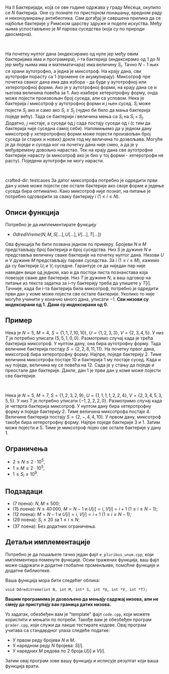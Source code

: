 На II Бактеријади, која се ове године одржава у граду Месеца, окупило се $N$ бактерија. Оне су познате по пристојном понашању, вредном раду и неконзумирању антибиотика. Сам догађај је савршена прилика да се најбоље бактерије у Римском царству здруже и поделе искуства. Међу њима успостављено је $M$ парова суседства (која су по природи двосмерна).

<br>

На почетку нултог дана (индексирамо од нуле јер међу овим бактеријама има и програмера), $i$-та бактерија (индексирамо од $1$ до $N$ јер међу њима има и математичара) има величину $S_i$. Тачно $N-1$ њих се храни аутотрофно, а једна је миксотроф. На крају дана, сви аутотрофи порасту са $1$ (промене се акумулирају). Миксотроф пре почетка сваког дана има два избора - да буде у аутотрофној или хетеротрофној форми. Ако је у аутотрофној форми, на крају дана се и његова величина повећа за $1$. Ако изабере хетеротрофну форму, онда може појести произвољан број суседа, али са условом. Нека је бактерија $i$ миксотроф у аутотрофној форми и $j$ њен сусед. $S_i$ може појести $S_j$ ако и само ако $S_i \geq S_j$ (чудно би било да мања бактерија поједе већу). Тада се бактерији $i$ величина мења са $S_i$ на $S_i + S_j$. Додатно, $j$ нестаје, а суседи од $j$ сада постају суседи од $i$ (с тим да бактерија није суседна самој себи). Напомињемо да у једном дану миксотроф у хетеротрофној форми може појести произвољан број суседа (и старих и нових) докле год му величина то дозвољава. Могуће је да поједе и суседа ког на почетку дана није смео, а да је у међувремену довољно нарастао. Тек на крају дана све аутотрофне бактерије нарасту (и миксотроф ако је био у тој форми - хетеротрофи не расту). Поједени аутотрофи не могу нарасти.


<br>

crafted-dir: testcases
За датог миксотрофа потребно је одредити први дан у коме може појести све остале бактерије ако своје форме и једење суседа бира оптимално. Како миксотроф није познат, на питање је потребно одговорити за сваку бактерију $i$ ($1 \leq i \leq N$).

## Описи функција

Потребно је да имплементирате функцију

-   $OdrediVreme(N, M, S[\ldots],U[\ldots],V[\ldots],T[\ldots])$

Ова функција ће бити позвана једном по примеру. Бројеви $N$ и $M$ представљају број бактерија и број суседства. Низ $S$ је дужине $N$ и представља величину сваке бактерије на почетку нултог дана. Низови $U$ и $V$ дужине $M$ представљају парове суседства. За $i$ ($1 \leq i \leq M$), кажемо да су бактерије $U_i$ и $V_i$ суседне. Гарантује се да ниједан пар није наведен више од једном, као и да постоји листа познанстава која повезује сваке две бактерије. Низ $T$ је дужине $N$, а ваш одговор на питање из текста задатка за $i$-ту бактерију треба да упишете у $T[i]$. Тачније, када би $i$-та бактерија била миксотроф, потребно је одредити први дан у коме може појести све остале бактерије. Уколико то није могуће учинити у коначно много дана, уписати $-1$.
   **Сви низови су индексирани од 1.**
   **Дани су индексирани од 0.**
 
## Пример

Нека је $N=5$, $M=4$, $S=\{1,1,7,10,10\}$, $U=\{1,2,3,3\}$, $V=\{2,3,4,5\}$. У низ $T$ је потребно уписати $\{5,5,1,0,0\}$. Размотримо случај када је трећа бактерија миксотроф. У нултом дану, она бира аутотрофну форму. Тада величине бактерија постају $S=\{2,2,8,11,11\}$. На почетку првог дана, миксотроф бира хетеротрофну форму. Најпре, поједе бактерију $2$. Тиме величина миксотрофа постаје $10$ и бактерија $1$ му постаје сусед. Када и њу поједе, величина му се повећа на $12$. Сада је у стању да поједе и преостале две бактерије. Дакле, дан $1$ је први дан у коме може појести све бактерије.

<br>

Нека је $N=5$, $M=7$,  $S=\{1,2,3,2,9\}$, $U=\{1,1,1,1,2,2,4\}$, $V=\{2,3,4,5,3,5,5\}$. У низ $T$ је потребно уписати $\{-1,2,2,2,0\}$. Размотримо случај када је четврта бактерија миксотроф. У нултом дану бира хетеротрофну форму и поједе бактерију $2$. Тиме величина миксотрофа постаје $4$. Величине бактерија постају $S=\{2,-,4,4,10\}$. У првом дану, миксотроф такође бира хетеротрофну форму. Најпре поједе бактерије $3$ и $1$. Затим може појести и $5$. Тиме је миксотроф појео све остале бактерије у дану $1$.

## Ограничења
*   $2 \leq N \leq 2\cdot 10^5$,
*   $1 \leq M \leq 2\cdot 10^5$,
*   $1 \leq S_i \leq 10^9$.


## Подзадаци
*   (7 поена): $N,M \leq 500$;
*   (15 поена): $N\leq 40\,000$, $M = N-1$ и $U[i]=i$, $V[i]=i+1$ ($1 \leq i \leq N-1$);
*   (12 поена): $M = N-1$ и $U[i]=i$, $V[i]=i+1$ ($1 \leq i \leq N-1$);
*   (29 поена): $S_i \leq 20$ за $1 \leq i \leq N$;
*   (37 поена): Без додатних ограничења.

## Детаљи имплементације

Потребно је да пошаљете тачно један фајл `e_pluribus_unum.cpp`, који имплементира поменуте функције. Осим тражених функција, ваш фајл може садржати и додатне глобалне променљиве, помоћне функције и додатне библиотеке.

Ваша функција мора бити следећег облика:

`void OdrediVreme(int N, int M, int* S, int *U, int *V, int *T);`

**Вашим програмима је дозвољено да мењају садржај низова, али не смеју да приступају ван граница датих низова.**

Уз задатак, обезбеђен вам је "template" фајл `code.cpp`, који можете користити и мењати по потреби. Такође вам је обезбеђен програм `grader.cpp`, који служи да лакше тестирате кодове. Овај програм учитава са стандардног улаза следеће податке:

-   У првом реду бројеви $N$ и $M$.
-   У наредном реду $N$ бројева: $S[i]$.
-   У наредних $M$ редова по $2$ броја $U[i]$ и $V[i]$.

Затим овај програм зове вашу функцију и исписује резултат који ваша функција врати.

